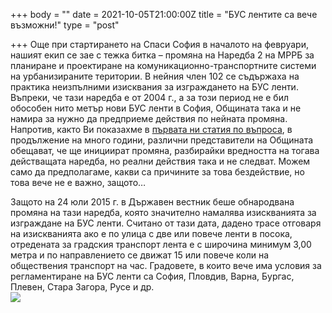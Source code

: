 +++
body = ""
date = 2021-10-05T21:00:00Z
title = "БУС лентите са вече възможни!"
type = "post"

+++
Още при стартирането на Спаси София в началото на февруари, нашият екип се зае с тежка битка – промяна на Наредба 2 на МРРБ за планиране и проектиране на комуникационно-транспортните системи на урбанизираните територии. В нейния член 102 се съдържаха на практика неизпълними изисквания за изграждането на БУС ленти. Въпреки, че тази наредба е от 2004 г., a за този период не е бил обособен нито метър нови БУС ленти в София, Общината така и не намира за нужно да предприеме действия по нейната промяна. Напротив, както Ви показахме в [първата ни статия по въпроса](https://spasisofia.org/5-%D0%B3%D0%BE%D0%B4%D0%B8%D0%BD%D0%B8-%D0%BF%D1%80%D0%B0%D0%B7%D0%BD%D0%B8-%D0%BE%D0%B1%D0%B5%D1%89%D0%B0%D0%BD%D0%B8%D1%8F-%D0%B7%D0%B0-bus-%D0%BB%D0%B5%D0%BD%D1%82%D0%B8.html), в продължение на много години, различни представители на Общината обещават, че ще инициират промяна, разбирайки вредността на тогава действащата наредба, но реални действия така и не следват. Можем само да предполагаме, какви са причините за това бездействие, но това вече не е важно, защото…
<!--more-->
Защото на 24 юли 2015 г. в Държавен вестник беше обнародвана промяна на тази наредба, която значително намалява изискванията за изграждане на БУС ленти. Считано от тази дата, дадено трасе отговаря на изискванията ако е по улица с две или повече ленти в посока, отредената за градския транспорт лента е с широчина минимум 3,00 метра и по направлението се движат 15 или повече коли на обществения транспорт на час. Градовете, в които вече има условия за регламентиране на БУС ленти са София, Пловдив, Варна, Бургас, Плевен, Стара Загора, Русе и др.  
![](/uploads/bus-lenta-bul-vasil-levski-1024x475.png)